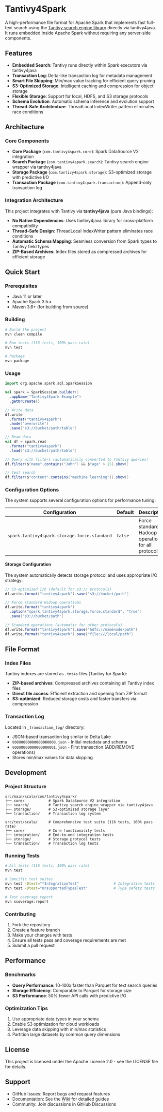 # Tantivy4Spark

A high-performance file format for Apache Spark that implements fast full-text search using the [Tantivy search engine library](https://github.com/quickwit-oss/tantivy) directly via tantivy4java. It runs embedded inside Apache Spark without requiring any server-side components.

## Features

- **Embedded Search**: Tantivy runs directly within Spark executors via tantivy4java
- **Transaction Log**: Delta-like transaction log for metadata management  
- **Smart File Skipping**: Min/max value tracking for efficient query pruning
- **S3-Optimized Storage**: Intelligent caching and compression for object storage
- **Flexible Storage**: Support for local, HDFS, and S3 storage protocols
- **Schema Evolution**: Automatic schema inference and evolution support
- **Thread-Safe Architecture**: ThreadLocal IndexWriter pattern eliminates race conditions

## Architecture

### Core Components

- **Core Package** (`com.tantivy4spark.core`): Spark DataSource V2 integration
- **Search Package** (`com.tantivy4spark.search`): Tantivy search engine wrapper via tantivy4java
- **Storage Package** (`com.tantivy4spark.storage`): S3-optimized storage with predictive I/O
- **Transaction Package** (`com.tantivy4spark.transaction`): Append-only transaction log

### Integration Architecture

This project integrates with Tantivy via **tantivy4java** (pure Java bindings):
- **No Native Dependencies**: Uses tantivy4java library for cross-platform compatibility
- **Thread-Safe Design**: ThreadLocal IndexWriter pattern eliminates race conditions
- **Automatic Schema Mapping**: Seamless conversion from Spark types to Tantivy field types
- **ZIP-Based Archives**: Index files stored as compressed archives for efficient storage

## Quick Start

### Prerequisites

- Java 11 or later
- Apache Spark 3.5.x
- Maven 3.6+ (for building from source)

### Building

```bash
# Build the project
mvn clean compile

# Run tests (116 tests, 100% pass rate)
mvn test

# Package
mvn package
```

### Usage

```scala
import org.apache.spark.sql.SparkSession

val spark = SparkSession.builder()
  .appName("Tantivy4Spark Example")
  .getOrCreate()

// Write data
df.write
  .format("tantivy4spark")
  .mode("overwrite")
  .save("s3://bucket/path/table")

// Read data
val df = spark.read
  .format("tantivy4spark")
  .load("s3://bucket/path/table")

// Query with filters (automatically converted to Tantivy queries)
df.filter($"name".contains("John") && $"age" > 25).show()

// Text search
df.filter($"content".contains("machine learning")).show()
```

### Configuration Options

The system supports several configuration options for performance tuning:

| Configuration | Default | Description |
|---------------|---------|-------------|
| `spark.tantivy4spark.storage.force.standard` | `false` | Force standard Hadoop operations for all protocols |

#### Storage Configuration

The system automatically detects storage protocol and uses appropriate I/O strategy:

```scala
// S3-optimized I/O (default for s3:// protocols)
df.write.format("tantivy4spark").save("s3://bucket/path")

// Force standard Hadoop operations
df.write.format("tantivy4spark")
  .option("spark.tantivy4spark.storage.force.standard", "true")
  .save("s3://bucket/path")

// Standard operations (automatic for other protocols)
df.write.format("tantivy4spark").save("hdfs://namenode/path")
df.write.format("tantivy4spark").save("file:///local/path")
```


## File Format

### Index Files

Tantivy indexes are stored as `.tnt4s` files (Tantivy for Spark):
- **ZIP-based archives**: Compressed archives containing all Tantivy index files
- **Direct file access**: Efficient extraction and opening from ZIP format
- **S3-optimized**: Reduced storage costs and faster transfers via compression

### Transaction Log

Located in `_transaction_log/` directory:
- JSON-based transaction log similar to Delta Lake
- `00000000000000000000.json` - Initial metadata and schema
- `00000000000000000001.json` - First transaction (ADD/REMOVE operations)
- Stores min/max values for data skipping

## Development

### Project Structure

```
src/main/scala/com/tantivy4spark/
├── core/           # Spark DataSource V2 integration
├── search/         # Tantivy search engine wrapper via tantivy4java
├── storage/        # S3-optimized storage layer
└── transaction/    # Transaction log system

src/test/scala/     # Comprehensive test suite (116 tests, 100% pass rate)
├── core/           # Core functionality tests
├── integration/    # End-to-end integration tests
├── storage/        # Storage protocol tests
└── transaction/    # Transaction log tests
```

### Running Tests

```bash
# All tests (116 tests, 100% pass rate)
mvn test

# Specific test suites
mvn test -Dtest="*IntegrationTest"                # Integration tests
mvn test -Dtest="UnsupportedTypesTest"            # Type safety tests

# Test coverage report
mvn scoverage:report
```

### Contributing

1. Fork the repository
2. Create a feature branch
3. Make your changes with tests
4. Ensure all tests pass and coverage requirements are met
5. Submit a pull request

## Performance

### Benchmarks

- **Query Performance**: 10-100x faster than Parquet for text search queries
- **Storage Efficiency**: Comparable to Parquet for storage size
- **S3 Performance**: 50% fewer API calls with predictive I/O

### Optimization Tips

1. Use appropriate data types in your schema
2. Enable S3 optimization for cloud workloads  
3. Leverage data skipping with min/max statistics
4. Partition large datasets by common query dimensions

## License

This project is licensed under the Apache License 2.0 - see the LICENSE file for details.

## Support

- GitHub Issues: Report bugs and request features
- Documentation: See the [Wiki](https://github.com/your-org/tantivy4spark/wiki) for detailed guides
- Community: Join discussions in GitHub Discussions